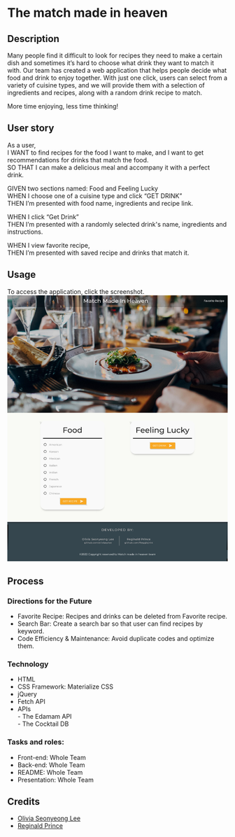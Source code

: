 # The match made in heaven
## Description
Many people find it difficult to look for recipes they need to make a certain dish and sometimes it’s hard to choose what drink they want to match it with. Our team has created a web application that helps people decide what food and drink to enjoy together. With just one click, users can select from a variety of cuisine types, and we will provide them with a selection of ingredients and recipes, along with a random drink recipe to match. 
 
More time enjoying, less time thinking!<br /> 


## User story
As a user,<br /> 
I WANT to find recipes for the food I want to make, and I want to get recommendations for drinks that match the food.<br /> 
SO THAT I can make a delicious meal and accompany it with a perfect drink.<br /> 

GIVEN two sections named: Food and Feeling Lucky<br /> 
WHEN I choose one of a cuisine type and click “GET DRINK”<br /> 
THEN I’m presented with food name, ingredients and recipe link.<br /> 

WHEN I click “Get Drink”<br /> 
THEN I’m presented with a randomly selected drink's name, ingredients and instructions.<br /> 

WHEN I view favorite recipe,<br /> 
THEN I’m presented with saved recipe and drinks that match it.<br /> 

## Usage
To access the application, click the screenshot.
[![match-made-in-heaven-screenshot](assets/images/Screenshot.jpg)](https://oliviasylee.github.io/match-made-in-heaven/)

## Process
### Directions for the Future
- Favorite Recipe: Recipes and drinks can be deleted from Favorite recipe. <br /> 
- Search Bar: Create a search bar so that user can find recipes by keyword. <br /> 
- Code Efficiency & Maintenance: Avoid duplicate codes and optimize them. <br /> 

### Technology
- HTML
- CSS Framework: Materialize CSS
- jQuery
- Fetch API
- APIs<br /> 
       - The Edamam API<br /> 
       - The Cocktail DB<br /> 

### Tasks and roles: 
- Front-end: Whole Team<br /> 
- Back-end: Whole Team<br /> 
- README: Whole Team<br /> 
- Presentation: Whole Team<br /> 

## Credits
- [Olivia Seonyeong Lee](https://github.com/oliviasylee)
- [Reginald Prince](https://github.com/Reggiejr44)
